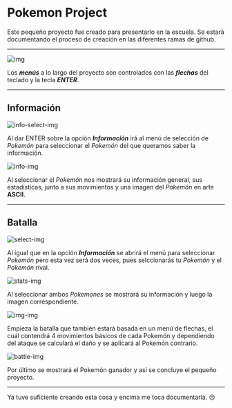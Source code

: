 # Pokemon Project
Este pequeño proyecto fue creado para presentarlo en la escuela.
Se estará documentando el proceso de creación en las diferentes ramas de github.
___
![img](https://media.discordapp.net/attachments/1102771348603940946/1136477504606064690/Captura_de_pantalla_2023-08-02_204810.png?width=885&height=498) 

Los ***menús*** a lo largo del proyecto son controlados con las ***flechas*** del teclado y la tecla ***ENTER***.
___
## Información
![info-select-img](https://media.discordapp.net/attachments/1102771348603940946/1136483861442854972/image.png?width=885&height=498)

Al dar ENTER sobre la opción ***Información*** irá al menú de selección de *Pokemón* para seleccionar el *Pokemón* del que queramos saber la información.

![info-img](https://media.discordapp.net/attachments/1102771348603940946/1136483861761626234/image.png?width=885&height=498)

Al seleccionar el *Pokemón* nos mostrará su información general, sus estadísticas, junto a sus movimientos y una imagen del *Pokemón* en arte **ASCII**.
___
## Batalla
![select-img](https://media.discordapp.net/attachments/1102771348603940946/1136480642075463762/image.png?width=885&height=498)

Al igual que en la opción ***Información*** se abrirá el menú para seleccionar *Pokemón* pero esta vez será dos veces, pues selccionarás tu *Pokemón* y el *Pokemón* rival.

![stats-img](https://media.discordapp.net/attachments/1102771348603940946/1136480642452963368/image.png?width=885&height=498)

Al seleccionar ambos *Pokemones* se mostrará su información y luego la imagen correspondiente.

![img-img](https://media.discordapp.net/attachments/1102771348603940946/1136480642712993913/image.png?width=885&height=498)

Empieza la batalla que también estará basada en un menú de flechas, el cuál contendrá 4 movimientos básicos de cada Pokemón y dependiendo del ataque se calculará el daño y se aplicará al Pokemón contrario. 

![battle-img](https://media.discordapp.net/attachments/1102771348603940946/1136480643006599288/image.png?width=885&height=498)

Por último se mostrará el Pokemón ganador y así se concluye el pequeño proyecto.

___

Ya tuve suficiente creando esta cosa y encima me toca documentarla. 😢